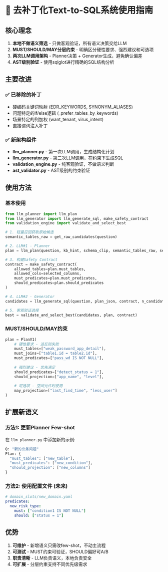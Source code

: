 
# 🎉 去补丁化Text-to-SQL系统使用指南

## 核心理念
1. **本地不做语义筛选** - 只做客观验证，所有语义决策交给LLM
2. **MUST/SHOULD/MAY分层约束** - 明确区分硬性要求、强烈建议和可选项
3. **两次LLM调用架构** - Planner决策 + Generator生成，避免确认偏差
4. **AST级别验证** - 使用sqlglot进行精确的SQL结构分析

## 主要改进

### ✅ 已移除的补丁
- 硬编码关键词映射 (EDR_KEYWORDS, SYNONYM_ALIASES)
- 问题特定的if/else逻辑 (_prefer_tables_by_keywords)
- 场景特定的列加权 (want_tenant, virus_intent)
- 直接谓词注入补丁

### ✅ 新架构组件
- **llm_planner.py** - 第一次LLM调用，生成结构化计划
- **llm_generator.py** - 第二次LLM调用，在约束下生成SQL 
- **validation_engine.py** - 纯客观验证，不做语义判断
- **ast_validator.py** - AST级别的约束验证

## 使用方法

### 基本使用
```python
from llm_planner import llm_plan
from llm_generator import llm_generate_sql, make_safety_contract
from validation_engine import validate_and_select_best

# 1. 轻量召回获取原始候选
semantic_tables_raw = get_raw_candidates(question)

# 2. LLM#1 - Planner
plan = llm_plan(question, kb_hint, schema_clip, semantic_tables_raw, semantic_colmap_raw)

# 3. 构建Safety Contract
contract = make_safety_contract(
    allowed_tables=plan.must_tables,
    allowed_cols=selected_columns,
    must_predicates=plan.must_predicates,
    should_predicates=plan.should_predicates
)

# 4. LLM#2 - Generator  
candidates = llm_generate_sql(question, plan_json, contract, n_candidates=3)

# 5. 客观验证选择
best = validate_and_select_best(candidates, plan, contract)
```

### MUST/SHOULD/MAY约束
```python
plan = PlanV1(
    # 硬性要求 - 违反则失败
    must_tables=["weak_password_app_detail"],
    must_joins=["table1.id = table2.id"], 
    must_predicates=["pass_wd IS NOT NULL"],
    
    # 强烈建议 - 优先满足
    should_predicates=["detect_status = 1"],
    should_projection=["app_name", "level"],
    
    # 可选项 - 空间允许时使用
    may_projection=["last_find_time", "less_user"]
)
```

## 扩展新语义

### 方法1: 更新Planner Few-shot
在 `llm_planner.py` 中添加新的示例:
```python
Q: "新的业务问题"
Plan: {
  "must_tables": ["new_table"],
  "must_predicates": ["new_condition"],
  "should_projection": ["new_columns"]
}
```

### 方法2: 使用配置文件 (未来)
```yaml
# domain_slots/new_domain.yaml
predicates:
  new_risk_type:
    must: ["condition1 IS NOT NULL"]
    should: ["status = 1"]
```

## 优势
1. **可维护** - 新增语义只需改few-shot，不动主流程
2. **可测试** - MUST约束可验证，SHOULD偏好可A/B
3. **职责清晰** - LLM负责语义，本地负责安全
4. **可扩展** - 分层约束支持不同优先级需求
